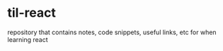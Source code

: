 # til-react
repository that contains notes, code snippets, useful links, etc for when learning react
